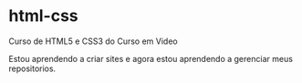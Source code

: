 # html-css
 Curso de HTML5 e CSS3 do Curso em Video

Estou aprendendo a criar sites e agora estou aprendendo a gerenciar meus repositorios.